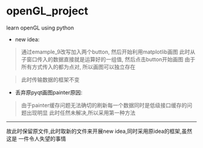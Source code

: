 # openGL_project
learn openGL using python

* new idea:

>通过emample_9改写加入两个button, 然后开始利用matplotlib画图
此时从子窗口传入的数据直接就是运算好的一组值, 然后点击button开始画图
由于所有方式传入的都为点对, 所以画图可以独立存在

>此时传输数据的框架不变

* 丢弃原pyqt画图painter原因:
>由于painter缓存问题无法确切的刷新每一个数据同时是低级接口缓存的问题出现明显
>此时任然未解决,所以采用第一种方法

-----------------

故此时保留原文件,此时取新的文件来开展new idea,同时采用原idea的框架,虽然这是
一件令人失望的事情